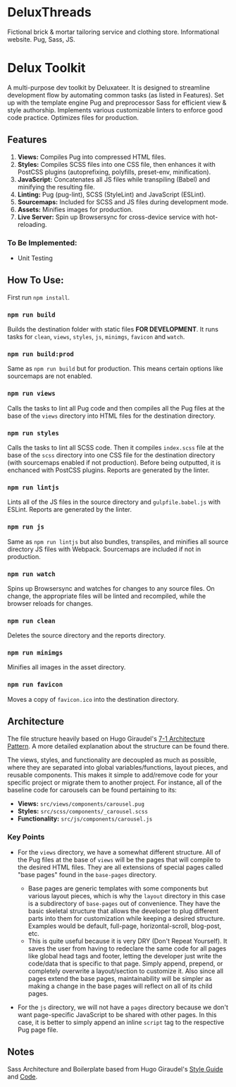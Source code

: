 # DeluxThreads

Fictional brick & mortar tailoring service and clothing store. Informational website. Pug, Sass, JS.

# Delux Toolkit

A multi-purpose dev toolkit by Deluxateer. It is designed to streamline development flow by automating common tasks (as listed in Features). Set up with the template engine Pug and preprocessor Sass for efficient view & style authorship. Implements various customizable linters to enforce good code practice. Optimizes files for production.

## Features

1. __Views:__ Compiles Pug into compressed HTML files.
2. __Styles:__ Compiles SCSS files into one CSS file, then enhances it with PostCSS plugins (autoprefixing, polyfills, preset-env, minification).
3. __JavaScript:__ Concatenates all JS files while transpiling (Babel) and minifying the resulting file.
4. __Linting:__ Pug (pug-lint), SCSS (StyleLint) and JavaScript (ESLint).
4. __Sourcemaps:__ Included for SCSS and JS files during development mode.
5. __Assets:__ Minifies images for production.
6. __Live Server:__ Spin up Browsersync for cross-device service with hot-reloading.

### To Be Implemented:
* Unit Testing

## How To Use:

First run `npm install`.

### `npm run build`

Builds the destination folder with static files __FOR DEVELOPMENT__. It runs tasks for `clean`, `views`, `styles`, `js`, `minimgs`, `favicon` and `watch`.

### `npm run build:prod`

Same as `npm run build` but for production. This means certain options like sourcemaps are not enabled.

### `npm run views`

Calls the tasks to lint all Pug code and then compiles all the Pug files at the base of the `views` directory into HTML files for the destination directory.

### `npm run styles`

Calls the tasks to lint all SCSS code. Then it compiles `index.scss` file at the base of the `scss` directory into one CSS file for the destination directory (with sourcemaps enabled if not production). Before being outputted, it is enchanced with PostCSS plugins. Reports are generated by the linter.

### `npm run lintjs`

Lints all of the JS files in the source directory and `gulpfile.babel.js` with ESLint. Reports are generated by the linter.

### `npm run js`

Same as `npm run lintjs` but also bundles, transpiles, and minifies all source directory JS files with Webpack. Sourcemaps are included if not in production.

### `npm run watch`

Spins up Browsersync and watches for changes to any source files. On change, the appropriate files will be linted and recompiled, while the browser reloads for changes.

### `npm run clean`

Deletes the source directory and the reports directory.

### `npm run minimgs`

Minifies all images in the asset directory.

### `npm run favicon`

Moves a copy of `favicon.ico` into the destination directory.

## Architecture

The file structure heavily based on Hugo Giraudel's [7-1 Architecture Pattern](https://sass-guidelin.es/#the-7-1-pattern). A more detailed explanation about the structure can be found there.

The views, styles, and functionality are decoupled as much as possible, where they are separated into global variables/functions, layout pieces, and reusable components. This makes it simple to add/remove code for your specific project or migrate them to another project. For instance, all of the baseline code for carousels can be found pertaining to its:
* __Views:__ `src/views/components/carousel.pug`
* __Styles:__ `src/scss/components/_carousel.scss`
* __Functionality:__ `src/js/components/carousel.js`

### Key Points

* For the `views` directory, we have a somewhat different structure. All of the Pug files at the base of `views` will be the pages that will compile to the desired HTML files. They are all extensions of special pages called "base pages" found in the `base-pages` directory.
  * Base pages are generic templates with some components but various layout pieces, which is why the `layout` directory in this case is a subdirectory of `base-pages` out of convenience. They have the basic skeletal structure that allows the developer to plug different parts into them for customization while keeping a desired structure. Examples would be default, full-page, horizontal-scroll, blog-post, etc.
  * This is quite useful because it is very DRY (Don't Repeat Yourself). It saves the user from having to redeclare the same code for all pages like global head tags and footer, letting the developer just write the code/data that is specific to that page. Simply append, prepend, or completely overwrite a layout/section to customize it. Also since all pages extend the base pages, maintainability will be simpler as making a change in the base pages will reflect on all of its child pages.

* For the `js` directory, we will not have a `pages` directory because we don't want page-specific JavaScript to be shared with other pages. In this case, it is better to simply append an inline `script` tag to the respective Pug page file.

## Notes

Sass Architecture and Boilerplate based from Hugo Giraudel's [Style Guide](https://sass-guidelin.es/) and [Code](https://github.com/HugoGiraudel/sass-boilerplate).